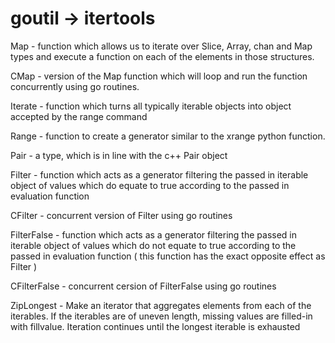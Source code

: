 goutil -> itertools
======

Map - function which allows us to iterate over Slice, Array, chan and Map types
      and execute a function on each of the elements in those
      structures.

CMap - version of the Map function
        which will loop and run the function concurrently
        using go routines.

Iterate - function which turns all typically
            iterable objects into object accepted by the range command

Range - function to create a generator
          similar to the xrange python function.

Pair - a type, which is
        in line with the c++ Pair object
        
Filter - function which acts as a generator filtering the passed in iterable object of
      values which do equate to true according to the passed in 
      evaluation function

CFilter - concurrent version of Filter using go routines
      
FilterFalse - function which acts as a generator filtering the passed in iterable object of 
      values which do not equate to true according to the passed in evaluation function
      ( this function has the exact opposite effect as Filter )

CFilterFalse - concurrent cersion of FilterFalse using go routines

ZipLongest - Make an iterator that aggregates elements from each of the iterables. If the iterables are of uneven length,       missing values are filled-in with fillvalue. Iteration continues until the longest iterable is exhausted
